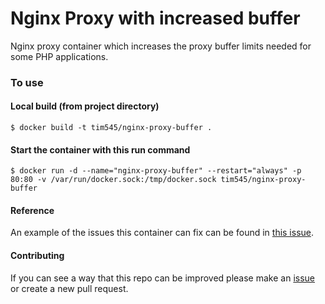 Nginx Proxy with increased buffer
=================================

Nginx proxy container which increases the proxy buffer limits needed for some PHP applications.

### To use

#### Local build (from project directory)
`$ docker build -t tim545/nginx-proxy-buffer .`

#### Start the container with this run command
`$ docker run -d --name="nginx-proxy-buffer" --restart="always" -p 80:80 -v /var/run/docker.sock:/tmp/docker.sock tim545/nginx-proxy-buffer`

#### Reference

An example of the issues this container can fix can be found in [this issue](https://github.com/bcit-ci/CodeIgniter/issues/2476).

#### Contributing

If you can see a way that this repo can be improved please make an [issue](https://github.com/tim545/docker-nginx-proxy-buffer/issues) or create a new pull request.
